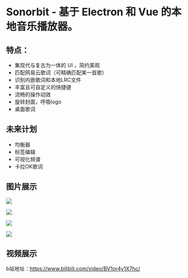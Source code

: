 # Sonorbit - 基于 Electron 和 Vue 的本地音乐播放器。

## 特点：

- 集现代与复古为一体的 UI ，简约美观
- 匹配网易云歌词（可精确匹配某一首歌）
- 识别内嵌歌词和本地LRC文件
- 丰富且可自定义的快捷键
- 流畅的操作动效
- 旋转封面，呼吸logo
- 桌面歌词



## 未来计划

- 均衡器
- 标签编辑
- 可视化频谱
- 卡拉OK歌词



## 图片展示

![](images\截图20240104224403.png)

![](images\截图20240104224443.png)

![](images\截图20240104224513.png)

![](images\截图20240104224537.png)



## 视频展示

b站地址：https://www.bilibili.com/video/BV1or4y1X7hc/
